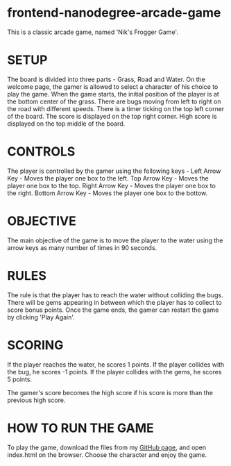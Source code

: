 frontend-nanodegree-arcade-game
===============================

This is a classic arcade game, named 'Nik's Frogger Game'.

# SETUP

The board is divided into three parts - Grass, Road and Water. On the welcome page, the gamer is allowed to select a character of his choice to play the game. When the game starts, the initial position of the player is at the bottom center of the grass. There are bugs moving from left to right on the road with different speeds. There is a timer ticking on the top left corner of the board. The score is displayed on the top right corner. High score is displayed on the top middle of the board.

# CONTROLS

The player is controlled by the gamer using the following keys -
Left Arrow Key - Moves the player one box to the left.
Top Arrow Key - Moves the player one box to the top.
Right Arrow Key - Moves the player one box to the right.
Bottom Arrow Key - Moves the player one box to the bottow.

# OBJECTIVE

The main objective of the game is to move the player to the water using the arrow keys as many number of times in 90 seconds.

# RULES

The rule is that the player has to reach the water without colliding the bugs. There will be gems appearing in between which the player has to collect to score bonus points. Once the game ends, the gamer can restart the game by clicking 'Play Again'.

# SCORING

If the player reaches the water, he scores 1 points.
If the player collides with the bug, he scores -1 points.
If the player collides with the gems, he scores 5 points.

The gamer's score becomes the high score if his score is more than the previous high score.

# HOW TO RUN THE GAME

To play the game, download the files from my [GitHub page](https://github.com/narulanx/frontend-nanodegree-arcade-game), and open index.html on the browser. Choose the character and enjoy the game.
